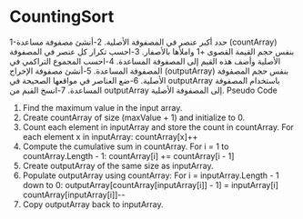 # CountingSort
1-حدد أكبر عنصر في المصفوفة الأصلية.
2-أنشئ مصفوفة مساعدة (countArray) بنفس حجم القيمة القصوى +1 واملأها بالأصفار.
3-احسب تكرار كل عنصر في المصفوفة الأصلية وأضف هذه القيم إلى المصفوفة المساعدة.
4-احسب المجموع التراكمي في المصفوفة المساعدة.
5-أنشئ مصفوفة الإخراج (outputArray) بنفس حجم المصفوفة الأصلية.
6-ضع العناصر في مواقعها الصحيحة في outputArray باستخدام المصفوفة المساعدة.
7-انسخ القيم من outputArray إلى المصفوفة الأصلية.
Pseudo Code
1. Find the maximum value in the input array.
2. Create countArray of size (maxValue + 1) and initialize to 0.
3. Count each element in inputArray and store the count in countArray.
   For each element x in inputArray:
       countArray[x]++
4. Compute the cumulative sum in countArray.
   For i = 1 to countArray.Length - 1:
       countArray[i] += countArray[i - 1]
5. Create outputArray of the same size as inputArray.
6. Populate outputArray using countArray:
   For i = inputArray.Length - 1 down to 0:
       outputArray[countArray[inputArray[i]] - 1] = inputArray[i]
       countArray[inputArray[i]]--
7. Copy outputArray back to inputArray.
